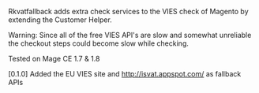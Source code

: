 Rkvatfallback adds extra check services to the VIES check 
of Magento by extending the Customer Helper.

Warning: Since all of the free VIES API's are slow and 
somewhat unreliable the checkout steps could become slow while checking.

Tested on Mage CE 1.7 & 1.8

[0.1.0] Added the EU VIES site and http://isvat.appspot.com/ as fallback APIs
